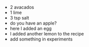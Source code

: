 * 2 avacados
* 1 lime
* 3 tsp salt
* do you have an apple?
* here I added an egg
* I added another lemon to the recipe
* add something in experiments
